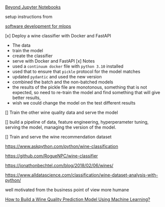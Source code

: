 

 [Beyond Jupyter Notebooks](https://youtu.be/C7fBf33nQ7E)

setup instructions from 

[software development for mlops](https://github.com/FourthBrain/software-dev-for-mlops-101)

[x] Deploy a wine classifier with Docker and FastAPI

- The data
- train the model
- create the classifier
- serve with Docker and FastAPI
[x] Notes
- used a `continuum docker` file with `python 3.10` installed
- used that to ensure that `pickle` protocol for the model matches
- updated `pydantic` and used the new version 
- combined the batch and the non-batched models
- the results of the pickle file are monotonous, something that is not expected, so need to re-train the model and find something that will give better results, 
- wish we could change the model on the test different results

[] Train the other wine quality data and serve the model

[] build a pipeline of data, feature engineering, hyperperameter tuning, serving the model, managing the version of the model. 

[] Train and serve the wine recommendation dataset




https://www.askpython.com/python/wine-classification

https://github.com/RogueNPC/wine-classifier

https://jonathonbechtel.com/blog/2018/02/06/wines/

https://www.alldatascience.com/classification/wine-dataset-analysis-with-python/

well motivated from the business point of view more humane

[How to Build a Wine Quality Prediction Model Using Machine Learning?](https://labelyourdata.com/articles/machine-learning-for-wine-quality-prediction)
